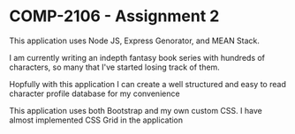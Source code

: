<h1>COMP-2106 - Assignment 2</h1>

<p>This application uses Node JS, Express Genorator, and MEAN Stack.</p>

<p>I am currently writing an indepth fantasy book series with hundreds of characters, so many that I've started losing track of them.</p> 
<p>Hopfully with this application I can create a well structured and easy to read character profile database for my convenience</p>

<p>This application uses both Bootstrap and my own custom CSS. I have almost implemented CSS Grid in the application</p>